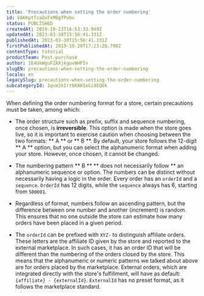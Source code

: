 ```yaml
---
title: 'Precautions when setting the order numbering'
id: VAKKptfcaOxFxM8gfPobu
status: PUBLISHED
createdAt: 2019-10-23T16:53:33.949Z
updatedAt: 2023-03-30T15:56:41.331Z
publishedAt: 2023-03-30T15:56:41.331Z
firstPublishedAt: 2019-10-29T17:23:28.798Z
contentType: tutorial
productTeam: Post-purchase
author: 1E4UkWguFZAXjkguvNHPIv
slugEN: precautions-when-setting-the-order-numbering
locale: en
legacySlug: precautions-when-setting-the-order-numbering
subcategoryId: 1qvm3kIrt6KA6IeGc4EQ6k
---
```


When defining the order numbering format for a store, certain precautions must be taken, among which:

- The order structure such as prefix, suffix and sequence numbering, once chosen, is **irreversible**. This option is made when the store goes live, so it is important to exercise caution when choosing between the two formats: ** A ** or ** B **. By default, your store follows the 12-digit ** A ** option, but you can select the alphanumeric format when adding your store. However, once chosen, it cannot be changed.

- The numbering pattern ** B ** ** does not necessarily follow ** an alphanumeric sequence or option. The numbers can be distinct without necessarily having a logic in the order. Every order has an `orderId` and a `sequence`. `OrderId` has 12 digits, while the `sequence` always has 6, starting from `500001`.

- Regardless of format, numbers follow an ascending pattern, but the difference between one number and another (increment) is random. This ensures that no one outside the store can estimate how many orders have been placed in a given period.

- The `orderId` can be prefixed with `XYZ-` to distinguish affiliate orders. These letters are the affiliate ID given by the store and reported to the external marketplace. In such cases, it has an order ID that will be different than the numbering of the orders closed by the store. This means that the alphanumeric or numeric patterns we talked about above are for orders placed by the marketplace. External orders, which are integrated directly with the store's fulfillment, will have as default:  `{affiliate} - {externalId}`. `ExternalId` has no preset format, as it follows the marketplace standard.

